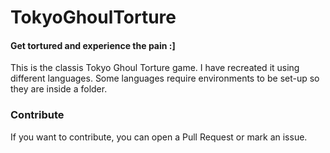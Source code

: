 # TokyoGhoulTorture

#### Get tortured and experience the pain :]

This is the classis Tokyo Ghoul Torture game. I have recreated it using different languages. Some languages require environments to be set-up so they are inside a folder.

### Contribute
If you want to contribute, you can open a Pull Request or mark an issue.
